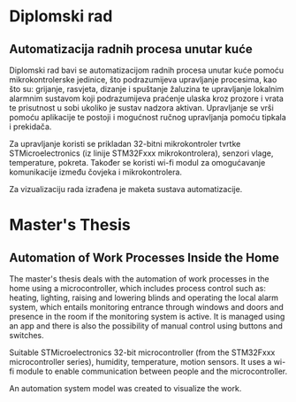 # Diplomski rad


## Automatizacija radnih procesa unutar kuće


Diplomski rad bavi se automatizacijom radnih procesa unutar kuće pomoću
mikrokontrolerske jedinice, što podrazumijeva upravljanje procesima, kao što su: grijanje,
rasvjeta, dizanje i spuštanje žaluzina te upravljanje lokalnim alarmnim sustavom koji podrazumijeva
praćenje ulaska kroz prozore i vrata te prisutnost u sobi ukoliko je sustav nadzora aktivan.
Upravljanje se vrši pomoću aplikacije te postoji i mogućnost ručnog upravljanja
pomoću tipkala i prekidača.

Za upravljanje koristi se prikladan 32-bitni mikrokontroler tvrtke STMicroelectronics (iz
linije STM32Fxxx mikrokontrolera), senzori vlage, temperature, pokreta. Također se
koristi wi-fi modul za omogućavanje komunikacije između čovjeka i
mikrokontrolera.

Za vizualizaciju rada izrađena je maketa sustava automatizacije.


# Master's Thesis


## Automation of Work Processes Inside the Home


The master's thesis deals with the automation of work processes in the home using
a microcontroller, which includes process control such as: heating,
lighting, raising and lowering blinds and operating the local alarm system, which entails
monitoring entrance through windows and doors and presence in the room if the monitoring system is active.
It is managed using an app and there is also the possibility of manual control
using buttons and switches.

Suitable STMicroelectronics 32-bit microcontroller (from the
STM32Fxxx microcontroller series), humidity, temperature, motion sensors. It
uses a wi-fi module to enable communication between people and the 
microcontroller.

An automation system model was created to visualize the work.

